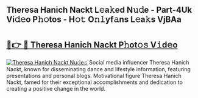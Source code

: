 ## Theresa Hanich Nackt L𝚎a𝚔ed N𝚞𝚍e - Part-4Uk Vi𝚍𝚎o P𝚑𝚘tos - H𝚘𝚝 O𝚗𝚕yf𝚊ns L𝚎a𝚔s VjBAa

# <h2><a href="http://kf8bf5.oniu.top/?m=Theresa+Hanich+Nackt">🔗👉 🔴 Theresa Hanich Nackt P𝚑ot𝚘𝚜 V𝚒d𝚎o</a></h2>

[![Theresa Hanich Nackt Nu𝚍e𝚜](https://i.imgur.com/0qMVB7G.gif)](http://kf8bf5.oniu.top/?m=Theresa+Hanich+Nackt)
Social media influencer Theresa Hanich Nackt, known for disseminating dance and lifestyle information, featuring presentations and personal blogs. Motivational figure Theresa Hanich Nackt, famed for their exceptional accomplishments and dedication to creating a positive change in the world.  
